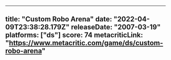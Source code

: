 
---
title: "Custom Robo Arena"
date: "2022-04-09T23:38:28.179Z"
releaseDate: "2007-03-19"
platforms: ["ds"]
score: 74
metacriticLink: "https://www.metacritic.com/game/ds/custom-robo-arena"
---
